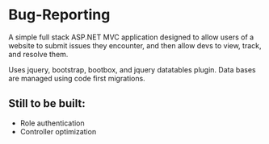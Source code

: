 # Bug-Reporting

A simple full stack ASP.NET MVC application designed to allow users of a website to submit issues they encounter, and then allow devs to view, track, and resolve them.

Uses jquery, bootstrap, bootbox, and jquery datatables plugin. Data bases are managed using code first migrations.

## Still to be built:
* Role authentication
* Controller optimization

